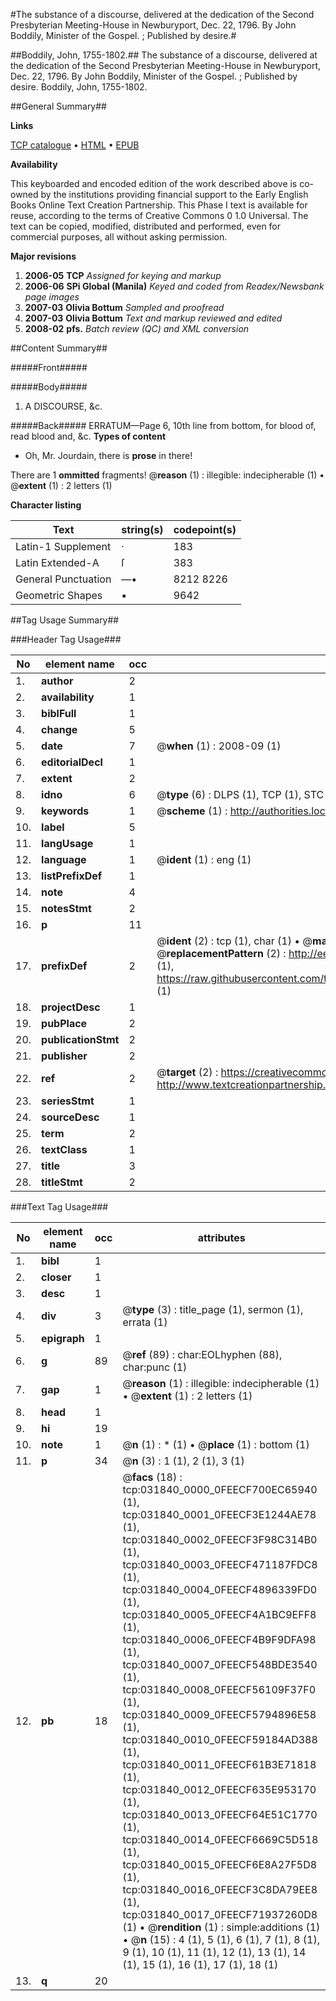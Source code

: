 #The substance of a discourse, delivered at the dedication of the Second Presbyterian Meeting-House in Newburyport, Dec. 22, 1796. By John Boddily, Minister of the Gospel. ; Published by desire.#

##Boddily, John, 1755-1802.##
The substance of a discourse, delivered at the dedication of the Second Presbyterian Meeting-House in Newburyport, Dec. 22, 1796. By John Boddily, Minister of the Gospel. ; Published by desire.
Boddily, John, 1755-1802.

##General Summary##

**Links**

[TCP catalogue](http://www.ota.ox.ac.uk/tcp/)  • 
[HTML](http://tei.it.ox.ac.uk/tcp/Texts-HTML/free/N24/N24076.html)  • 
[EPUB](http://tei.it.ox.ac.uk/tcp/Texts-EPUB/free/N24/N24076.epub)

**Availability**

This keyboarded and encoded edition of the
	       work described above is co-owned by the institutions
	       providing financial support to the Early English Books
	       Online Text Creation Partnership. This Phase I text is
	       available for reuse, according to the terms of Creative
	       Commons 0 1.0 Universal. The text can be copied,
	       modified, distributed and performed, even for
	       commercial purposes, all without asking permission.

**Major revisions**

1. __2006-05__ __TCP__ *Assigned for keying and markup*
1. __2006-06__ __SPi Global (Manila)__ *Keyed and coded from Readex/Newsbank page images*
1. __2007-03__ __Olivia Bottum__ *Sampled and proofread*
1. __2007-03__ __Olivia Bottum__ *Text and markup reviewed and edited*
1. __2008-02__ __pfs.__ *Batch review (QC) and XML conversion*

##Content Summary##

#####Front#####

#####Body#####

1. A DISCOURSE, &c.

#####Back#####
ERRATUM—Page 6, 10th line from bottom, for blood of, read blood and, &c.
**Types of content**

  * Oh, Mr. Jourdain, there is **prose** in there!

There are 1 **ommitted** fragments! 
 @__reason__ (1) : illegible: indecipherable (1)  •  @__extent__ (1) : 2 letters (1)

**Character listing**


|Text|string(s)|codepoint(s)|
|---|---|---|
|Latin-1 Supplement|·|183|
|Latin Extended-A|ſ|383|
|General Punctuation|—•|8212 8226|
|Geometric Shapes|▪|9642|

##Tag Usage Summary##

###Header Tag Usage###

|No|element name|occ|attributes|
|---|---|---|---|
|1.|__author__|2||
|2.|__availability__|1||
|3.|__biblFull__|1||
|4.|__change__|5||
|5.|__date__|7| @__when__ (1) : 2008-09 (1)|
|6.|__editorialDecl__|1||
|7.|__extent__|2||
|8.|__idno__|6| @__type__ (6) : DLPS (1), TCP (1), STC (1), NOTIS (1), IMAGE-SET (1), EVANS-CITATION (1)|
|9.|__keywords__|1| @__scheme__ (1) : http://authorities.loc.gov/ (1)|
|10.|__label__|5||
|11.|__langUsage__|1||
|12.|__language__|1| @__ident__ (1) : eng (1)|
|13.|__listPrefixDef__|1||
|14.|__note__|4||
|15.|__notesStmt__|2||
|16.|__p__|11||
|17.|__prefixDef__|2| @__ident__ (2) : tcp (1), char (1)  •  @__matchPattern__ (2) : ([0-9\-]+):([0-9IVX]+) (1), (.+) (1)  •  @__replacementPattern__ (2) : http://eebo.chadwyck.com/downloadtiff?vid=$1&page=$2 (1), https://raw.githubusercontent.com/textcreationpartnership/Texts/master/tcpchars.xml#$1 (1)|
|18.|__projectDesc__|1||
|19.|__pubPlace__|2||
|20.|__publicationStmt__|2||
|21.|__publisher__|2||
|22.|__ref__|2| @__target__ (2) : https://creativecommons.org/publicdomain/zero/1.0/ (1), http://www.textcreationpartnership.org/docs/. (1)|
|23.|__seriesStmt__|1||
|24.|__sourceDesc__|1||
|25.|__term__|2||
|26.|__textClass__|1||
|27.|__title__|3||
|28.|__titleStmt__|2||


###Text Tag Usage###

|No|element name|occ|attributes|
|---|---|---|---|
|1.|__bibl__|1||
|2.|__closer__|1||
|3.|__desc__|1||
|4.|__div__|3| @__type__ (3) : title_page (1), sermon (1), errata (1)|
|5.|__epigraph__|1||
|6.|__g__|89| @__ref__ (89) : char:EOLhyphen (88), char:punc (1)|
|7.|__gap__|1| @__reason__ (1) : illegible: indecipherable (1)  •  @__extent__ (1) : 2 letters (1)|
|8.|__head__|1||
|9.|__hi__|19||
|10.|__note__|1| @__n__ (1) : * (1)  •  @__place__ (1) : bottom (1)|
|11.|__p__|34| @__n__ (3) : 1 (1), 2 (1), 3 (1)|
|12.|__pb__|18| @__facs__ (18) : tcp:031840_0000_0FEECF700EC65940 (1), tcp:031840_0001_0FEECF3E1244AE78 (1), tcp:031840_0002_0FEECF3F98C314B0 (1), tcp:031840_0003_0FEECF471187FDC8 (1), tcp:031840_0004_0FEECF4896339FD0 (1), tcp:031840_0005_0FEECF4A1BC9EFF8 (1), tcp:031840_0006_0FEECF4B9F9DFA98 (1), tcp:031840_0007_0FEECF548BDE3540 (1), tcp:031840_0008_0FEECF56109F37F0 (1), tcp:031840_0009_0FEECF5794896E58 (1), tcp:031840_0010_0FEECF59184AD388 (1), tcp:031840_0011_0FEECF61B3E71818 (1), tcp:031840_0012_0FEECF635E953170 (1), tcp:031840_0013_0FEECF64E51C1770 (1), tcp:031840_0014_0FEECF6669C5D518 (1), tcp:031840_0015_0FEECF6E8A27F5D8 (1), tcp:031840_0016_0FEECF3C8DA79EE8 (1), tcp:031840_0017_0FEECF71937260D8 (1)  •  @__rendition__ (1) : simple:additions (1)  •  @__n__ (15) : 4 (1), 5 (1), 6 (1), 7 (1), 8 (1), 9 (1), 10 (1), 11 (1), 12 (1), 13 (1), 14 (1), 15 (1), 16 (1), 17 (1), 18 (1)|
|13.|__q__|20||
